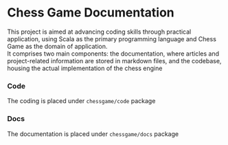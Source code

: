 # Chess Game Documentation

This project is aimed at advancing coding skills through practical application, using Scala as the primary programming
language and Chess Game as the domain of application.  
It comprises two main components: the documentation, where articles and project-related information are stored in
markdown files, and the codebase, housing the actual implementation of the chess engine

### Code

The coding is placed under `chessgame/code` package

### Docs

The documentation is placed under `chessgame/docs` package